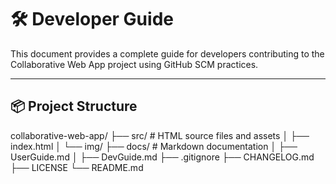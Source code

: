 # 🛠️ Developer Guide

This document provides a complete guide for developers contributing to the Collaborative Web App project using GitHub SCM practices.

---

## 📦 Project Structure

collaborative-web-app/
├── src/ # HTML source files and assets
│ ├── index.html
│ └── img/
├── docs/ # Markdown documentation
│ ├── UserGuide.md
│ ├── DevGuide.md
├── .gitignore
├── CHANGELOG.md
├── LICENSE
└── README.md





